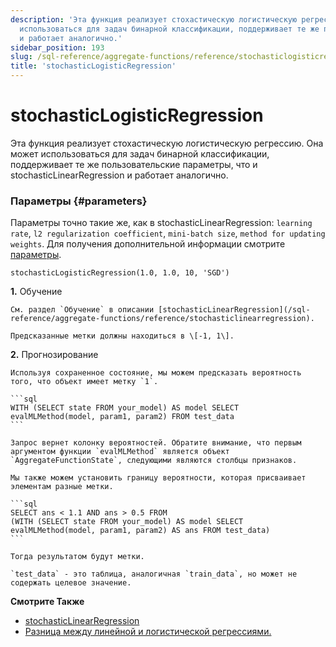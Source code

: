 ```yaml
---
description: 'Эта функция реализует стохастическую логистическую регрессию. Она может
  использоваться для задач бинарной классификации, поддерживает те же пользовательские параметры, что и stochasticLinearRegression
  и работает аналогично.'
sidebar_position: 193
slug: /sql-reference/aggregate-functions/reference/stochasticlogisticregression
title: 'stochasticLogisticRegression'
---
```



# stochasticLogisticRegression

Эта функция реализует стохастическую логистическую регрессию. Она может использоваться для задач бинарной классификации, поддерживает те же пользовательские параметры, что и stochasticLinearRegression и работает аналогично.

### Параметры {#parameters}

Параметры точно такие же, как в stochasticLinearRegression:
`learning rate`, `l2 regularization coefficient`, `mini-batch size`, `method for updating weights`.
Для получения дополнительной информации смотрите [параметры](../reference/stochasticlinearregression.md/#parameters).

```text
stochasticLogisticRegression(1.0, 1.0, 10, 'SGD')
```

**1.** Обучение

<!-- -->

    См. раздел `Обучение` в описании [stochasticLinearRegression](/sql-reference/aggregate-functions/reference/stochasticlinearregression).

    Предсказанные метки должны находиться в \[-1, 1\].

**2.** Прогнозирование

<!-- -->

    Используя сохраненное состояние, мы можем предсказать вероятность того, что объект имеет метку `1`.

    ```sql
    WITH (SELECT state FROM your_model) AS model SELECT
    evalMLMethod(model, param1, param2) FROM test_data
    ```

    Запрос вернет колонку вероятностей. Обратите внимание, что первым аргументом функции `evalMLMethod` является объект `AggregateFunctionState`, следующими являются столбцы признаков.

    Мы также можем установить границу вероятности, которая присваивает элементам разные метки.

    ```sql
    SELECT ans < 1.1 AND ans > 0.5 FROM
    (WITH (SELECT state FROM your_model) AS model SELECT
    evalMLMethod(model, param1, param2) AS ans FROM test_data)
    ```

    Тогда результатом будут метки.

    `test_data` - это таблица, аналогичная `train_data`, но может не содержать целевое значение.

**Смотрите Также**

- [stochasticLinearRegression](/sql-reference/aggregate-functions/reference/stochasticlogisticregression)
- [Разница между линейной и логистической регрессиями.](https://stackoverflow.com/questions/12146914/what-is-the-difference-between-linear-regression-and-logistic-regression)
